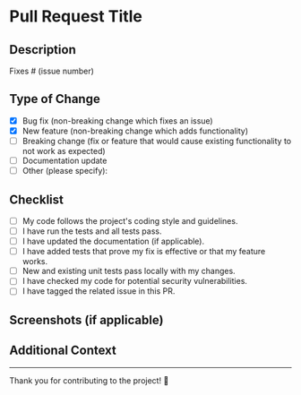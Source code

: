 # Pull Request Title

## Description

<!-- Please include a summary of the change and which issue is fixed. Include the motivation and context behind these changes. -->

Fixes # (issue number)

## Type of Change

<!-- Please delete options that are not relevant. -->

- [x] Bug fix (non-breaking change which fixes an issue)
- [x] New feature (non-breaking change which adds functionality)
- [ ] Breaking change (fix or feature that would cause existing functionality to not work as expected)
- [ ] Documentation update
- [ ] Other (please specify):

## Checklist

<!-- Please ensure all items are checked before creating the PR. -->

- [ ] My code follows the project's coding style and guidelines.
- [ ] I have run the tests and all tests pass.
- [ ] I have updated the documentation (if applicable).
- [ ] I have added tests that prove my fix is effective or that my feature works.
- [ ] New and existing unit tests pass locally with my changes.
- [ ] I have checked my code for potential security vulnerabilities.
- [ ] I have tagged the related issue in this PR.

## Screenshots (if applicable)

<!-- If your change involves a UI update, include screenshots here. -->

## Additional Context

<!-- Add any other context or screenshots about the pull request here. -->

---

Thank you for contributing to the project! 🚀
